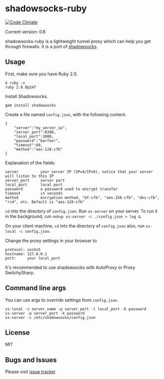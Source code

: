 shadowsocks-ruby
================

[![Code Climate](https://codeclimate.com/repos/524baea6c7f3a37df208dd4c/badges/9dd6c11b6a17c3a55631/gpa.png)](https://codeclimate.com/repos/524baea6c7f3a37df208dd4c/feed)

Current version: 0.6

shadowsocks-ruby is a lightweight tunnel proxy which can help you get through firewalls. It is a port of [shadowsocks](https://github.com/clowwindy/shadowsocks).

Usage
-----------

First, make sure you have Ruby 2.0.

    $ ruby -v
    ruby 2.0.0p247

Install Shadowsocks.

    gem install shadowsocks

Create a file named `config.json`, with the following content.

    {
        "server":"my_server_ip",
        "server_port":8388,
        "local_port":1080,
        "password":"barfoo!",
        "timeout":60,
        "method":"aes-128-cfb"
    }

Explanation of the fields:

    server          your server IP (IPv4/IPv6), notice that your server will listen to this IP
    server_port     server port
    local_port      local port
    password        a password used to encrypt transfer
    timeout         in seconds
    method          encryption method, "bf-cfb", "aes-256-cfb", "des-cfb", "rc4", etc. Default is "aes-128-cfb"
    
`cd` into the directory of `config.json`. Run `ss-server` on your server. To run it in the background, run
`nohup ss-server -c ./config.json > log &`.

On your client machine, `cd` into the directory of `config.json` also, run `ss-local -c config.json`.

Change the proxy settings in your browser to

    protocol: socks5
    hostname: 127.0.0.1
    port:     your local_port

It's recommended to use shadowsocks with AutoProxy or Proxy SwitchySharp.

Command line args
------------------

You can use args to override settings from `config.json`.

    ss-local -s server_name -p server_port -l local_port -k password
    ss-server -p server_port -k password
    ss-server -c /etc/shadowsocks/config.json

License
-------
MIT

Bugs and Issues
----------------
Please visit [issue tracker](https://github.com/Sen/shadowsocks-ruby/issues?state=open)
